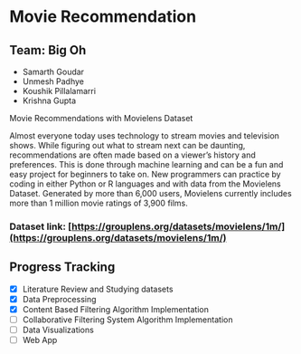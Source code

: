 # Movie Recommendation

## Team: Big Oh
- Samarth Goudar
- Unmesh Padhye
- Koushik Pillalamarri
- Krishna Gupta

Movie Recommendations with Movielens Dataset

Almost everyone today uses technology to stream movies and television shows. While figuring out what to stream next can be daunting, recommendations are often made based on a viewer’s history and preferences. This is done through machine learning and can be a fun and easy project for beginners to take on. New programmers can practice by coding in either Python or R languages and with data from the Movielens Dataset. Generated by more than 6,000 users, Movielens currently includes more than 1 million movie ratings of 3,900 films.

### Dataset link: [https://grouplens.org/datasets/movielens/1m/](https://grouplens.org/datasets/movielens/1m/)

## Progress Tracking
- [x] Literature Review and Studying datasets
- [x] Data Preprocessing
- [x] Content Based Filtering Algorithm Implementation
- [ ] Collaborative Filtering System Algorithm Implementation
- [ ] Data Visualizations
- [ ] Web App
